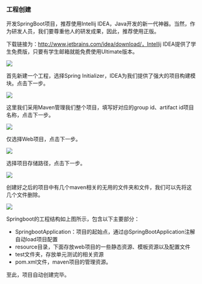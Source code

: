 ### 工程创建

开发SpringBoot项目，推荐使用Intellij IDEA，Java开发的新一代神器。当然，作为研发人员，我们要尊重他人的研发成果，因此，推荐使用正版。

下载链接为：http://www.jetbrains.com/idea/download/，Intellij IDEA提供了学生免费版，只要有学生邮箱就能免费使用Ultimate版本。

![](http://oepmbh7b1.bkt.clouddn.com/2017-07-25-071035.jpg)

首先新建一个工程，选择Spring Initializer，IDEA为我们提供了强大的项目构建模块。点击下一步。

![](http://oepmbh7b1.bkt.clouddn.com/2017-07-25-071421.jpg)

这里我们采用Maven管理我们整个项目，填写好对应的group id、artifact id项目名称，点击下一步。

![](http://oepmbh7b1.bkt.clouddn.com/2017-07-25-071856.jpg)

仅选择Web项目，点击下一步。

![](http://oepmbh7b1.bkt.clouddn.com/2017-07-25-072619.jpg)

选择项目存储路径，点击下一步。

![](http://oepmbh7b1.bkt.clouddn.com/2017-07-25-072832.jpg)

创建好之后的项目中有几个maven相关的无用的文件夹和文件，我们可以先将这几个文件删除。

![](http://oepmbh7b1.bkt.clouddn.com/2017-07-25-073702.jpg)

Springboot的工程结构如上图所示，包含以下主要部分：

- SpringbootApplication：项目的起始点，通过@SpringBootApplication注解自动load项目配置
- resource目录，下面存放web项目的一些静态资源、模板资源以及配置文件
- test文件夹，存放单元测试的相关资源
- pom.xml文件，maven项目的管理资源。

至此，项目自动创建完毕。